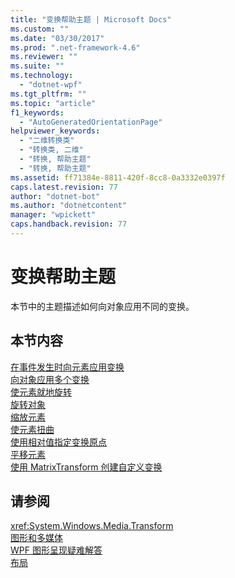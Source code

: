 ```yaml
---
title: "变换帮助主题 | Microsoft Docs"
ms.custom: ""
ms.date: "03/30/2017"
ms.prod: ".net-framework-4.6"
ms.reviewer: ""
ms.suite: ""
ms.technology: 
  - "dotnet-wpf"
ms.tgt_pltfrm: ""
ms.topic: "article"
f1_keywords: 
  - "AutoGeneratedOrientationPage"
helpviewer_keywords: 
  - "二维转换类"
  - "转换类, 二维"
  - "转换, 帮助主题"
  - "转换, 帮助主题"
ms.assetid: ff71384e-8811-420f-8cc8-0a3332e0397f
caps.latest.revision: 77
author: "dotnet-bot"
ms.author: "dotnetcontent"
manager: "wpickett"
caps.handback.revision: 77
---
```

# 变换帮助主题
本节中的主题描述如何向对象应用不同的变换。  
  
## 本节内容  
 [在事件发生时向元素应用变换](../../../../docs/framework/wpf/graphics-multimedia/how-to-apply-a-transform-to-an-element-when-an-event-occurs.md)  
 [向对象应用多个变换](../../../../docs/framework/wpf/graphics-multimedia/how-to-apply-multiple-transforms-to-an-object.md)  
 [使元素就地旋转](../../../../docs/framework/wpf/graphics-multimedia/how-to-make-an-element-spin-in-place.md)  
 [旋转对象](../../../../docs/framework/wpf/graphics-multimedia/how-to-rotate-an-object.md)  
 [缩放元素](../../../../docs/framework/wpf/graphics-multimedia/how-to-scale-an-element.md)  
 [使元素扭曲](../../../../docs/framework/wpf/graphics-multimedia/how-to-skew-an-element.md)  
 [使用相对值指定变换原点](../../../../docs/framework/wpf/graphics-multimedia/how-to-specify-the-origin-of-a-transform-by-using-relative-values.md)  
 [平移元素](../../../../docs/framework/wpf/graphics-multimedia/how-to-translate-an-element.md)  
 [使用 MatrixTransform 创建自定义变换](../../../../docs/framework/wpf/graphics-multimedia/how-to-use-a-matrixtransform-to-create-custom-transforms.md)  
  
## 请参阅  
 <xref:System.Windows.Media.Transform>   
 [图形和多媒体](../../../../docs/framework/wpf/graphics-multimedia/index.md)   
 [WPF 图形呈现疑难解答](../../../../docs/framework/wpf/graphics-multimedia/wpf-graphics-rendering-overview.md)   
 [布局](../../../../docs/framework/wpf/advanced/layout.md)